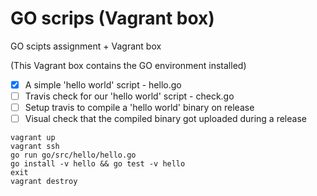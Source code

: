 # GO scrips (Vagrant box)

GO scipts assignment + Vagrant box 

(This Vagrant box contains the GO environment installed)


- [x]  A simple 'hello world' script - hello.go
- [ ]  Travis check for our 'hello world' script - check.go
- [ ]  Setup travis to compile a 'hello world' binary on release
- [ ]  Visual check that the compiled binary got uploaded during a release

```
vagrant up
vagrant ssh
go run go/src/hello/hello.go
go install -v hello && go test -v hello
exit
vagrant destroy
```

